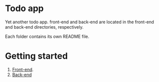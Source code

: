# Todo app

Yet another todo app. front-end and back-end are located in the front-end and back-end directories, respectively.

Each folder contains its own README file.


# Getting started

1. [Front-end](./front-end/README.md).
2. [Back-end](./back-end/README.md)

